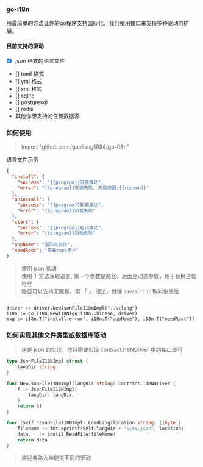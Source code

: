 ### go-i18n
用最简单的方法让你的go程序支持国际化，我们使用接口来支持多种驱动的扩展。
#### 目前支持的驱动
+ [x]  json 格式的语言文件
+ [] toml 格式
+ [] yml 格式
+ [] xml 格式
+ [] sqlite
+ [] postgresql
+ [] redis
+ 其他你想支持的任何数据源

### 如何使用
> import "github.com/guoliang1994/go-i18n"

语言文件示例
```json
{
  "install": {
    "success": "{{program}}安装成功",
    "error": "{{program}}安装失败, 失败原因:{{reason}}"
  },
  "uninstall": {
    "success": "{{program}}卸载成功",
    "error": "{{program}}卸载失败"
  },
  "start": {
    "success": "{{program}}启动成功",
    "error": "{{program}}启动失败"
  },
  "appName": "国际化支持",
  "needRoot": "需要root用户"
}
```

> 使用 json 驱动  
> 使用 T 方法获取语言, 第一个参数是路径，后面是动态参数，用于替换占位符号  
> 路径可以支持无限极，用 「.」 语法，就像 `JavaScript` 取对象属性
```golang

driver := driver.NewJsonFileI18mImpl("..\\lang")
i18n := go_i18n.NewI18N(go_i18n.Chinese, driver)
msg := i18n.T("install.error", i18n.T("appName"), i18n.T("needRoot"))

```

### 如何实现其他文件类型或数据库驱动
> 这是 json 的实现，你只需要实现 contract.I18NDriver 中的接口即可
```go
type JsonFileI18NImpl struct {
	langDir string
}

func NewJsonFileI18mImpl(langDir string) contract.I18NDriver {
	f := JsonFileI18NImpl{
		langDir: langDir,
	}
	return &f
}

func (Self *JsonFileI18NImpl) LoadLang(location string) []byte {
	fileName := fmt.Sprintf(Self.langDir + "\\%s.json", location)
	data, _ := ioutil.ReadFile(fileName)
	return data
}

```
> 欢迎各路大神提供不同的驱动